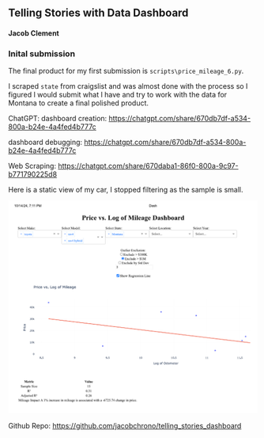 ## Telling Stories with Data Dashboard
#### Jacob Clement

### Inital submission
The final product for my first submission is `scripts\price_mileage_6.py`.

I scraped `state` from craigslist and was almost done with the process so I figured I would submit what I have and try to work with the data for Montana to create a final polished product.

ChatGPT:
dashboard creation:
https://chatgpt.com/share/670db7df-a534-800a-b24e-4a4fed4b777c

dashboard debugging:
https://chatgpt.com/share/670db7df-a534-800a-b24e-4a4fed4b777c

Web Scraping:
https://chatgpt.com/share/670daba1-86f0-800a-9c97-b771790225d8

Here is a static view of my car, I stopped filtering as the sample is small.

![alt text](assets\my_car.png)

Github Repo:
https://github.com/jacobchrono/telling_stories_dashboard